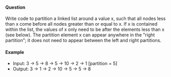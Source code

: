 #### Question

Write code to partition a linked list around a value x, such that all nodes less than x come before all nodes greater than or equal to x. lf x is contained within the list, the values of x only need to be after the elements less than x (see below). The partition element x can appear anywhere in the "right partition"; it does not need to appear between the left and right partitions.

#### Example

- Input: 3 -> 5 -> 8 -> 5 -> 10 -> 2 -> 1 [partition = 5]
- Output: 3 -> 1 -> 2 -> 10 -> 5 -> 5 -> 8
